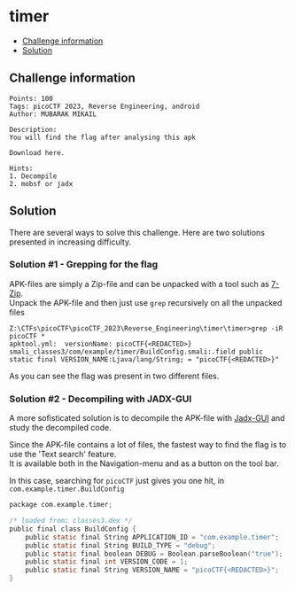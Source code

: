 # timer

- [Challenge information](timer.md#challenge-information)
- [Solution](timer.md#solution)

## Challenge information
```
Points: 100
Tags: picoCTF 2023, Reverse Engineering, android
Author: MUBARAK MIKAIL
 
Description:
You will find the flag after analysing this apk

Download here.
 
Hints:
1. Decompile
2. mobsf or jadx
```

## Solution

There are several ways to solve this challenge. Here are two solutions presented in increasing difficulty.

### Solution #1 - Grepping for the flag

APK-files are simply a Zip-file and can be unpacked with a tool such as [7-Zip](https://www.7-zip.org/).  
Unpack the APK-file and then just use `grep` recursively on all the unpacked files
```
Z:\CTFs\picoCTF\picoCTF_2023\Reverse_Engineering\timer\timer>grep -iR picoCTF *
apktool.yml:  versionName: picoCTF{<REDACTED>}
smali_classes3/com/example/timer/BuildConfig.smali:.field public static final VERSION_NAME:Ljava/lang/String; = "picoCTF{<REDACTED>}"
```

As you can see the flag was present in two different files.

### Solution #2 - Decompiling with JADX-GUI

A more sofisticated solution is to decompile the APK-file with [Jadx-GUI](https://github.com/skylot/jadx) and study the decompiled code.

Since the APK-file contains a lot of files, the fastest way to find the flag is to use the 'Text search' feature.  
It is available both in the Navigation-menu and as a button on the tool bar.

In this case, searching for `picoCTF` just gives you one hit, in `com.example.timer.BuildConfig`
```C
package com.example.timer;

/* loaded from: classes3.dex */
public final class BuildConfig {
    public static final String APPLICATION_ID = "com.example.timer";
    public static final String BUILD_TYPE = "debug";
    public static final boolean DEBUG = Boolean.parseBoolean("true");
    public static final int VERSION_CODE = 1;
    public static final String VERSION_NAME = "picoCTF{<REDACTED>}";
}
```
